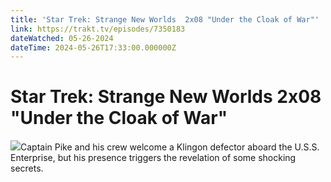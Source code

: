 ```yaml
---
title: 'Star Trek: Strange New Worlds  2x08 "Under the Cloak of War"' 
link: https://trakt.tv/episodes/7350183
dateWatched: 05-26-2024
dateTime: 2024-05-26T17:33:00.000000Z
---
```

# Star Trek: Strange New Worlds  2x08 "Under the Cloak of War"

![](https://walter.trakt.tv/images/episodes/007/350/183/screenshots/thumb/224c5dc500.jpg)Captain Pike and his crew welcome a Klingon defector aboard the U.S.S. Enterprise, but his presence triggers the revelation of some shocking secrets.